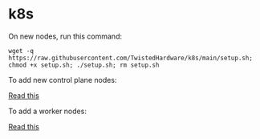 # k8s

On new nodes, run this command:

```
wget -q https://raw.githubusercontent.com/TwistedHardware/k8s/main/setup.sh; chmod +x setup.sh; ./setup.sh; rm setup.sh
```

To add new control plane nodes:

[Read this](new-masterplane.md)

To add a worker nodes:

[Read this](new-worker.md)
